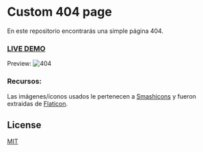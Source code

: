 # Custom 404 page

En este repositorio encontrarás una simple página 404.

### [LIVE DEMO](https://frenrihrcode.github.io/404page/404.html)
Preview:
![404](https://ik.imagekit.io/frenrihrkit/ImageUpload/404preview_P1N0Dtl1_8.png)

### Recursos:
Las imágenes/íconos usados le pertenecen a [Smashicons](https://smashicons.com/) y fueron extraidas de [Flaticon](https://www.flaticon.com/).
## License
[MIT](https://choosealicense.com/licenses/mit/)
